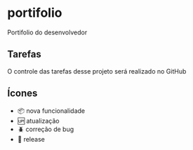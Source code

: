 # portifolio

Portifolio do desenvolvedor

## Tarefas

O controle das tarefas desse projeto será realizado no GitHub

## Ícones

- :package: nova funcionalidade 
- :up: atualização
- :beetle: correção de bug
- :checkered_flag: release

